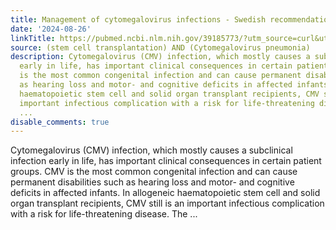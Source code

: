 ```yaml
---
title: Management of cytomegalovirus infections - Swedish recommendations 2023
date: '2024-08-26'
linkTitle: https://pubmed.ncbi.nlm.nih.gov/39185773/?utm_source=curl&utm_medium=rss&utm_campaign=pubmed-2&utm_content=1jUKNaekwK5-jhnLOsYRQeEvu-lGfd382Ao3uOl7PziqjjxYZK&fc=20220919201732&ff=20240826181927&v=2.18.0.post9+e462414
source: (stem cell transplantation) AND (Cytomegalovirus pneumonia)
description: Cytomegalovirus (CMV) infection, which mostly causes a subclinical infection
  early in life, has important clinical consequences in certain patient groups. CMV
  is the most common congenital infection and can cause permanent disabilities such
  as hearing loss and motor- and cognitive deficits in affected infants. In allogeneic
  haematopoietic stem cell and solid organ transplant recipients, CMV still is an
  important infectious complication with a risk for life-threatening disease. The
  ...
disable_comments: true
---
```

Cytomegalovirus (CMV) infection, which mostly causes a subclinical infection early in life, has important clinical consequences in certain patient groups. CMV is the most common congenital infection and can cause permanent disabilities such as hearing loss and motor- and cognitive deficits in affected infants. In allogeneic haematopoietic stem cell and solid organ transplant recipients, CMV still is an important infectious complication with a risk for life-threatening disease. The ...